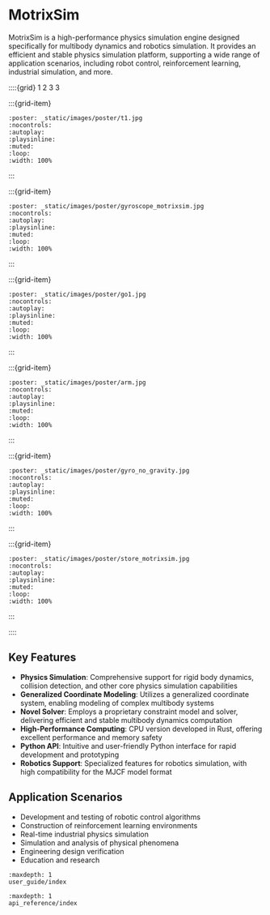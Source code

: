 # MotrixSim

MotrixSim is a high-performance physics simulation engine designed specifically for multibody dynamics and robotics simulation. It provides an efficient and stable physics simulation platform, supporting a wide range of application scenarios, including robot control, reinforcement learning, industrial simulation, and more.

::::{grid} 1 2 3 3

:::{grid-item}

```{video} _static/videos/t1.mp4
:poster: _static/images/poster/t1.jpg
:nocontrols:
:autoplay:
:playsinline:
:muted:
:loop:
:width: 100%
```

:::

:::{grid-item}

```{video} _static/videos/gyroscope_motrixsim.mp4
:poster: _static/images/poster/gyroscope_motrixsim.jpg
:nocontrols:
:autoplay:
:playsinline:
:muted:
:loop:
:width: 100%
```

:::

:::{grid-item}

```{video} _static/videos/go1.mp4
:poster: _static/images/poster/go1.jpg
:nocontrols:
:autoplay:
:playsinline:
:muted:
:loop:
:width: 100%
```

:::

:::{grid-item}

```{video} _static/videos/arm.mp4
:poster: _static/images/poster/arm.jpg
:nocontrols:
:autoplay:
:playsinline:
:muted:
:loop:
:width: 100%
```

:::

:::{grid-item}

```{video} _static/videos/gyro_no_gravity.mp4
:poster: _static/images/poster/gyro_no_gravity.jpg
:nocontrols:
:autoplay:
:playsinline:
:muted:
:loop:
:width: 100%
```

:::

:::{grid-item}

```{video} _static/videos/store_motrixsim.mp4
:poster: _static/images/poster/store_motrixsim.jpg
:nocontrols:
:autoplay:
:playsinline:
:muted:
:loop:
:width: 100%
```

:::

::::

## Key Features

-   **Physics Simulation**: Comprehensive support for rigid body dynamics, collision detection, and other core physics simulation capabilities
-   **Generalized Coordinate Modeling**: Utilizes a generalized coordinate system, enabling modeling of complex multibody systems
-   **Novel Solver**: Employs a proprietary constraint model and solver, delivering efficient and stable multibody dynamics computation
-   **High-Performance Computing**: CPU version developed in Rust, offering excellent performance and memory safety
-   **Python API**: Intuitive and user-friendly Python interface for rapid development and prototyping
-   **Robotics Support**: Specialized features for robotics simulation, with high compatibility for the MJCF model format

## Application Scenarios

-   Development and testing of robotic control algorithms
-   Construction of reinforcement learning environments
-   Real-time industrial physics simulation
-   Simulation and analysis of physical phenomena
-   Engineering design verification
-   Education and research

```{toctree}
:maxdepth: 1
user_guide/index
```

```{toctree}
:maxdepth: 1
api_reference/index
```
